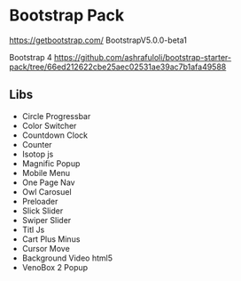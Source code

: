 # Bootstrap Pack

https://getbootstrap.com/
BootstrapV5.0.0-beta1

Bootstrap 4 https://github.com/ashrafuloli/bootstrap-starter-pack/tree/66ed212622cbe25aec02531ae39ac7b1afa49588

## Libs

-   Circle Progressbar
-   Color Switcher
-   Countdown Clock
-   Counter
-   Isotop js
-   Magnific Popup
-   Mobile Menu
-   One Page Nav
-   Owl Carosuel
-   Preloader
-   Slick Slider
-   Swiper Slider
-   Titl Js
-   Cart Plus Minus
-   Cursor Move
-   Background Video html5
-   VenoBox 2 Popup